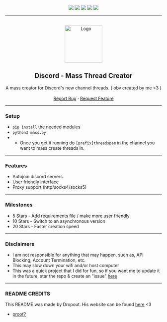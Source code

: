 <div id="top"></div>
<p align="center">
  <img src="https://img.shields.io/github/contributors/imvast/discord-thread-flooder.svg?style=for-the-badge"/>
  <img src="https://img.shields.io/github/forks/imvast/discord-thread-flooder.svg?style=for-the-badge"/>
  <img src="https://img.shields.io/github/stars/imvast/discord-thread-flooder.svg?style=for-the-badge"/>
  <img src="https://img.shields.io/github/issues/imvast/discord-thread-flooder.svg?style=for-the-badge"/>
  <img src="https://img.shields.io/github/license/imvast/discord-thread-flooder.svg?style=for-the-badge"/>
</p>
  
---------------------------------------

<br/>
<div align="center">
  <a href="https://github.com/imvast/discord-thread-flooder">
    <img src="https://cdn.discordapp.com/attachments/901310926165266472/901931105274462228/reddev.png" alt="Logo" width="120" height="120">
  </a>
  
  <h2 align="center">Discord - Mass Thread Creator</h3>

  <p align="center">
    A mass creator for Discord's new channel threads. ( obv created by me <3 )
    <br />
    <br />
    <a href="https://github.com/imvast/Discord-Token-Creator/issues">Report Bug</a>
    ·
    <a href="https://github.com/imvast/discord-thread-flooder/issues">Request Feature</a>
  </p>
</div>

---------------------------------------

### Setup
+ `pip install` the needed modules
+ `python3 mass.py`
+ + Once you get it running do `[prefix]threadspam` in the channel you want to mass create threads in.

---------------------------------------

### Features
* Autojoin discord servers
* User friendly interface
* Proxy support (http/socks4/socks5)

---------------------------------------

### Milestones
* 5 Stars - Add requirements file / make more user friendly
* 10 Stars - Switch to an asynchronous version
* 20 Stars - Faster creation speed

---------------------------------------

### Disclaimers
- I am not responsible for anything that may happen, such as, API Blocking, Account Termination, etc.
- This may slow down your wifi and/or host computer
- This was a quick project that I did for fun, so if you want me to update it in the future, star the repo & create an "issue" [here](https://github.com/imvast/discord-thread-flooder/issues/new/choose)

---------------------------------------

### README CREDITS
This README was made by Dropout. His website can be found [here](https://dropout.black/) <3
- [proof?](https://cdn.discordapp.com/attachments/901999809404219444/901999816681324634/unknown.png)
